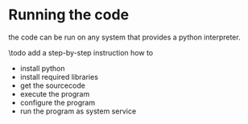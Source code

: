 # Running the code

the code can be run on any system that provides a python interpreter.

\todo add a step-by-step instruction how to 
* install python
* install required libraries
* get the sourcecode
* execute the program
* configure the program
* run the program as system service